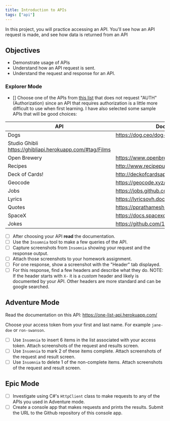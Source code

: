 ```yaml
---
title: Introduction to APIs
tags: ["api"]
---
```


<!-- prettier-ignore-start -->

In this project, you will practice accessing an API. You'll see how an API
request is made, and see how data is returned from an API

## Objectives

- Demonstrate usage of APIs
- Understand how an API request is sent.
- Understand the request and response for an API.

### Explorer Mode

- [] Choose one of the APIs from
  [this list](https://github.com/public-apis/public-apis) that does not request
  "AUTH" (Authorization) since an API that requires authorization is a little
  more difficult to use when first learning. I have also selected some sample
  APIs that will be good choices:

| API                                                      | Documentation                                  |
| -------------------------------------------------------- | ---------------------------------------------- |
| Dogs                                                     | https://dog.ceo/dog-api/                       |
| Studio Ghibli https://ghibliapi.herokuapp.com/#tag/Films |
| Open Brewery                                             | https://www.openbrewerydb.org/                 |
| Recipes                                                  | http://www.recipepuppy.com/about/api/          |
| Deck of Cards!                                           | http://deckofcardsapi.com/                     |
| Geocode                                                  | https://geocode.xyz/api                        |
| Jobs                                                     | https://jobs.github.com/api                    |
| Lyrics                                                   | https://lyricsovh.docs.apiary.io/#reference    |
| Quotes                                                   | https://pprathameshmore.github.io/QuoteGarden/ |
| SpaceX                                                   | https://docs.spacexdata.com/?version=latest    |
| Jokes                                                    | https://github.com/15Dkatz/official_joke_api   |

- [ ] After choosing your API **read** the documentation.
- [ ] Use the `Insomnia` tool to make a few queries of the API.
- [ ] Capture screenshots from `Insomnia` showing your request and the response
      output.
- [ ] Attach those screenshots to your homework assignment.
- [ ] For one response, show a screenshot with the "Header" tab displayed.
- [ ] For this response, find a few headers and describe what they do. NOTE: If
      the header starts with `X-` it is a _custom_ header and likely is
      documented by your API. Other headers are more standard and can be google
      searched.

## Adventure Mode

Read the documentation on this API: https://one-list-api.herokuapp.com/

Choose your access token from your first and last name. For example `jane-doe`
or `ron-swanson`.

- [ ] Use `Insomnia` to insert 6 items in the list associated with your access
      token. Attach screenshots of the request and results screen.
- [ ] Use `Insomnia` to mark 2 of these items complete. Attach screenshots of
      the request and result screen.
- [ ] Use `Insomnia` to delete 1 of the non-complete items. Attach screenshots
      of the request and result screen.

## Epic Mode

- [ ] Investigate using C#'s `HttpClient` class to make requests to any of the
      APIs you used in Adventure mode.
- [ ] Create a console app that makes requests and prints the results. Submit
      the URL to the Github repository of this console app.
